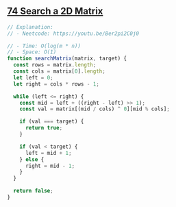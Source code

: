 ## [74 Search a 2D Matrix](https://leetcode.com/problems/search-a-2d-matrix/description/)

<!-- notecardId: 1759423586745 -->

```js
// Explanation:
// - Neetcode: https://youtu.be/Ber2pi2C0j0

// - Time: O(log(m * n))
// - Space: O(1)
function searchMatrix(matrix, target) {
  const rows = matrix.length;
  const cols = matrix[0].length;
  let left = 0;
  let right = cols * rows - 1;

  while (left <= right) {
    const mid = left + ((right - left) >> 1);
    const val = matrix[(mid / cols) ^ 0][mid % cols];

    if (val === target) {
      return true;
    }

    if (val < target) {
      left = mid + 1;
    } else {
      right = mid - 1;
    }
  }

  return false;
}
```
